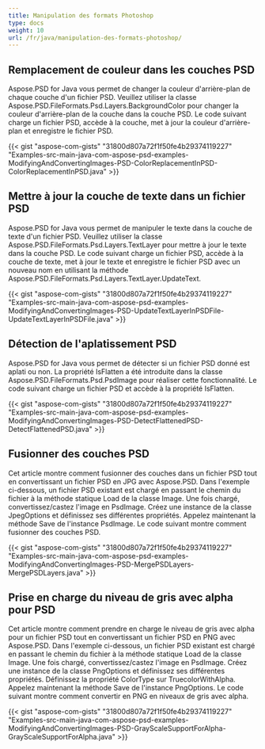 ```yaml
---
title: Manipulation des formats Photoshop
type: docs
weight: 10
url: /fr/java/manipulation-des-formats-photoshop/
---
```


## **Remplacement de couleur dans les couches PSD**
Aspose.PSD for Java vous permet de changer la couleur d'arrière-plan de chaque couche d'un fichier PSD. Veuillez utiliser la classe Aspose.PSD.FileFormats.Psd.Layers.BackgroundColor pour changer la couleur d'arrière-plan de la couche dans la couche PSD. Le code suivant charge un fichier PSD, accède à la couche, met à jour la couleur d'arrière-plan et enregistre le fichier PSD.



{{< gist "aspose-com-gists" "31800d807a72f1f50fe4b29374119227" "Examples-src-main-java-com-aspose-psd-examples-ModifyingAndConvertingImages-PSD-ColorReplacementInPSD-ColorReplacementInPSD.java" >}}
## **Mettre à jour la couche de texte dans un fichier PSD**
Aspose.PSD for Java vous permet de manipuler le texte dans la couche de texte d'un fichier PSD. Veuillez utiliser la classe Aspose.PSD.FileFormats.Psd.Layers.TextLayer pour mettre à jour le texte dans la couche PSD. Le code suivant charge un fichier PSD, accède à la couche de texte, met à jour le texte et enregistre le fichier PSD avec un nouveau nom en utilisant la méthode Aspose.PSD.FileFormats.Psd.Layers.TextLayer.UpdateText.



{{< gist "aspose-com-gists" "31800d807a72f1f50fe4b29374119227" "Examples-src-main-java-com-aspose-psd-examples-ModifyingAndConvertingImages-PSD-UpdateTextLayerInPSDFile-UpdateTextLayerInPSDFile.java" >}}
## **Détection de l'aplatissement PSD**
Aspose.PSD for Java vous permet de détecter si un fichier PSD donné est aplati ou non. La propriété IsFlatten a été introduite dans la classe Aspose.PSD.FileFormats.Psd.PsdImage pour réaliser cette fonctionnalité. Le code suivant charge un fichier PSD et accède à la propriété IsFlatten.



{{< gist "aspose-com-gists" "31800d807a72f1f50fe4b29374119227" "Examples-src-main-java-com-aspose-psd-examples-ModifyingAndConvertingImages-PSD-DetectFlattenedPSD-DetectFlattenedPSD.java" >}}
## **Fusionner des couches PSD**
Cet article montre comment fusionner des couches dans un fichier PSD tout en convertissant un fichier PSD en JPG avec Aspose.PSD. Dans l'exemple ci-dessous, un fichier PSD existant est chargé en passant le chemin du fichier à la méthode statique Load de la classe Image. Une fois chargé, convertissez/castez l'image en PsdImage. Créez une instance de la classe JpegOptions et définissez ses différentes propriétés. Appelez maintenant la méthode Save de l'instance PsdImage. Le code suivant montre comment fusionner des couches PSD.



{{< gist "aspose-com-gists" "31800d807a72f1f50fe4b29374119227" "Examples-src-main-java-com-aspose-psd-examples-ModifyingAndConvertingImages-PSD-MergePSDLayers-MergePSDLayers.java" >}}
## **Prise en charge du niveau de gris avec alpha pour PSD**
Cet article montre comment prendre en charge le niveau de gris avec alpha pour un fichier PSD tout en convertissant un fichier PSD en PNG avec Aspose.PSD. Dans l'exemple ci-dessous, un fichier PSD existant est chargé en passant le chemin du fichier à la méthode statique Load de la classe Image. Une fois chargé, convertissez/castez l'image en PsdImage. Créez une instance de la classe PngOptions et définissez ses différentes propriétés. Définissez la propriété ColorType sur TruecolorWithAlpha. Appelez maintenant la méthode Save de l'instance PngOptions. Le code suivant montre comment convertir en PNG en niveaux de gris avec alpha.



{{< gist "aspose-com-gists" "31800d807a72f1f50fe4b29374119227" "Examples-src-main-java-com-aspose-psd-examples-ModifyingAndConvertingImages-PSD-GrayScaleSupportForAlpha-GrayScaleSupportForAlpha.java" >}}